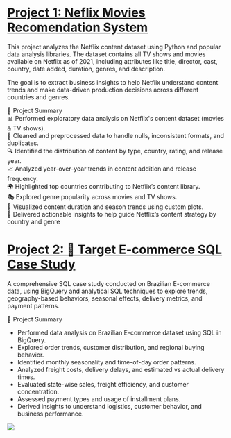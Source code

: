 # [Project 1: Neflix Movies Recomendation System](https://github.com/nigowda/Netflix--Data-Exploration-and-Visualisation)

This project analyzes the Netflix content dataset using Python and popular data analysis libraries. The dataset contains all TV shows and movies available on Netflix as of 2021, including attributes like title, director, cast, country, date added, duration, genres, and description.

The goal is to extract business insights to help Netflix understand content trends and make data-driven production decisions across different countries and genres. 

📌 Project Summary  
    📊 Performed exploratory data analysis on Netflix's content dataset (movies & TV shows).  
    🧹 Cleaned and preprocessed data to handle nulls, inconsistent formats, and duplicates.  
    🔍 Identified the distribution of content by type, country, rating, and release year.  
    📈 Analyzed year-over-year trends in content addition and release frequency.  
    🌍 Highlighted top countries contributing to Netflix’s content library.  
    🎭 Explored genre popularity across movies and TV shows.  
    📅 Visualized content duration and season trends using custom plots.  
    🎯 Delivered actionable insights to help guide Netflix’s content strategy by country and genre

# [Project 2: 🎯 Target E-commerce SQL Case Study](https://github.com/nigowda/Target-SQL)

A comprehensive SQL case study conducted on Brazilian E-commerce data, using BigQuery and analytical SQL techniques to explore trends, geography-based behaviors, seasonal effects, delivery metrics, and payment patterns.

📌 Project Summary
- Performed data analysis on Brazilian E-commerce dataset using SQL in BigQuery.
- Explored order trends, customer distribution, and regional buying behavior.
- Identified monthly seasonality and time-of-day order patterns.
- Analyzed freight costs, delivery delays, and estimated vs actual delivery times.
- Evaluated state-wise sales, freight efficiency, and customer concentration.
- Assessed payment types and usage of installment plans.
- Derived insights to understand logistics, customer behavior, and business performance.





![](https://komarev.com/ghpvc/?username=nigowda&label=Profile%20views&color=0e75b6&style=flat)
